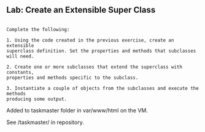 ## Lab: Create an Extensible Super Class
```

Complete the following:

1. Using the code created in the previous exercise, create an extensible
superclass definition. Set the properties and methods that subclasses will need.

2. Create one or more subclasses that extend the superclass with constants,
properties and methods specific to the subclass.

3. Instantiate a couple of objects from the subclasses and execute the methods
producing some output.

```

Added to taskmaster folder in var/www/html on the VM.

See /taskmaster/ in repository.
